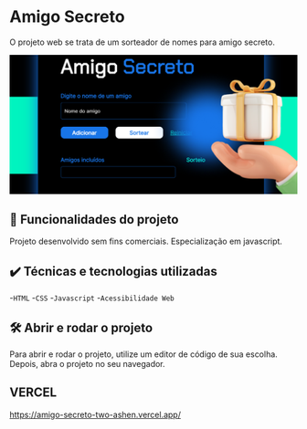 # Amigo Secreto

O projeto web se trata de um sorteador de nomes para amigo secreto.

<img src="./assets/screenshot.png" alt="Amigo secreto">

## 🔨 Funcionalidades do projeto

Projeto desenvolvido sem fins comerciais. Especialização em javascript.

## ✔️ Técnicas e tecnologias utilizadas

-`HTML`
-`CSS`
-`Javascript`
-`Acessibilidade Web`

## 🛠️ Abrir e rodar o projeto

Para abrir e rodar o projeto, utilize um editor de código de sua escolha.
Depois, abra o projeto no seu navegador.

## VERCEL 
https://amigo-secreto-two-ashen.vercel.app/
